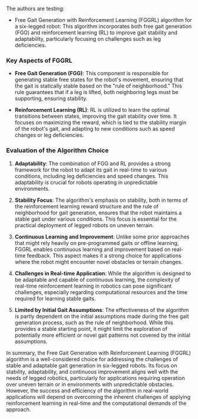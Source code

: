 The authors are testing:

- Free Gait Generation with Reinforcement Learning (FGGRL) algorithm for a six-legged robot: 
This algorithm incorporates both free gait generation (FGG) and reinforcement learning (RL) 
to improve gait stability and adaptability, particularly focusing on challenges such as leg deficiencies.


### Key Aspects of FGGRL

- **Free Gait Generation (FGG)**: This component is responsible for generating stable free states for the robot's movement, 
ensuring that the gait is statically stable based on the "rule of neighborhood." 
This rule guarantees that if a leg is lifted, both neighboring legs must be supporting, ensuring stability.

- **Reinforcement Learning (RL)**: RL is utilized to learn the optimal transitions between states, 
improving the gait stability over time. It focuses on maximizing the reward, 
which is tied to the stability margin of the robot's gait, and adapting to new conditions such as speed changes or leg deficiencies.

### Evaluation of the Algorithm Choice

1. **Adaptability**: The combination of FGG and RL provides a strong framework for the robot to adapt its gait in real-time to various conditions, including leg deficiencies and speed changes. This adaptability is crucial for robots operating in unpredictable environments.

2. **Stability Focus**: The algorithm's emphasis on stability, both in terms of the reinforcement learning reward structure and the rule of neighborhood for gait generation, ensures that the robot maintains a stable gait under various conditions. This focus is essential for the practical deployment of legged robots on uneven terrain.

3. **Continuous Learning and Improvement**: Unlike some prior approaches that might rely heavily on pre-programmed gaits or offline learning, FGGRL enables continuous learning and improvement based on real-time feedback. This aspect makes it a strong choice for applications where the robot might encounter novel obstacles or terrain changes.

4. **Challenges in Real-time Application**: While the algorithm is designed to be adaptable and capable of continuous learning, the complexity of real-time reinforcement learning in robotics can pose significant challenges, especially regarding computational resources and the time required for learning stable gaits.

5. **Limited by Initial Gait Assumptions**: The effectiveness of the algorithm is partly dependent on the initial assumptions made during the free gait generation process, such as the rule of neighborhood. While this provides a stable starting point, it might limit the exploration of potentially more efficient or novel gait patterns not covered by the initial assumptions.

In summary, the Free Gait Generation with Reinforcement Learning (FGGRL) algorithm is a well-considered choice 
for addressing the challenges of stable and adaptable gait generation in six-legged robots.
Its focus on stability, adaptability, and continuous improvement aligns well with the needs of legged robotics, 
particularly for applications requiring operation over uneven terrain or in environments with unpredictable obstacles. 
However, the success and efficiency of the algorithm in real-world applications will depend on overcoming the inherent 
challenges of applying reinforcement learning in real-time and the computational demands of the approach.
